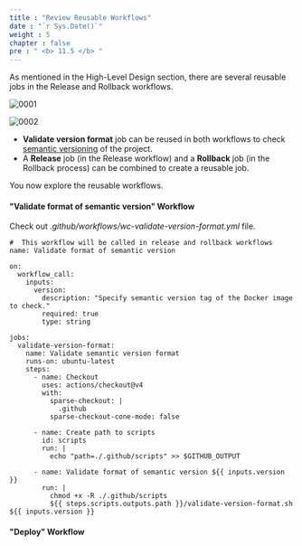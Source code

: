 ```yaml
---
title : "Review Reusable Workflows"
date : "`r Sys.Date()`"
weight : 5
chapter : false
pre : " <b> 11.5 </b> "
---
```


As mentioned in the High-Level Design section, there are several reusable jobs in the Release and Rollback workflows.

![0001](/images/11/5/0001.svg?featherlight=false&width=100pc)

![0002](/images/11/5/0002.svg?featherlight=false&width=100pc)

- **Validate version format** job can be reused in both workflows to check [semantic versioning](https://semver.org/) of the project.
- A **Release** job (in the Release workflow) and a **Rollback** job (in the Rollback process) can be combined to create a reusable job.


You now explore the reusable workflows.

#### "Validate format of semantic version" Workflow

Check out *.github/workflows/wc-validate-version-format.yml* file.

```
#  This workflow will be called in release and rollback workflows
name: Validate format of semantic version

on:
  workflow_call:
    inputs:
      version:
        description: "Specify semantic version tag of the Docker image to check."
        required: true
        type: string

jobs:
  validate-version-format:
    name: Validate semantic version format
    runs-on: ubuntu-latest
    steps:
      - name: Checkout
        uses: actions/checkout@v4
        with:
          sparse-checkout: |
            .github
          sparse-checkout-cone-mode: false

      - name: Create path to scripts
        id: scripts
        run: |
          echo "path=./.github/scripts" >> $GITHUB_OUTPUT

      - name: Validate format of semantic version ${{ inputs.version }}
        run: |
          chmod +x -R ./.github/scripts
          ${{ steps.scripts.outputs.path }}/validate-version-format.sh ${{ inputs.version }}
```

#### "Deploy" Workflow